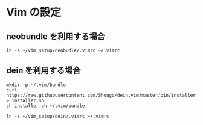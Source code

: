 # Vim の設定

## neobundle を利用する場合

    ln -s ~/vim_setup/neobudle/.vimrc ~/.vimrc

## dein を利用する場合

    mkdir -p ~/.vim/bundle
    curl https://raw.githubusercontent.com/Shougo/dein.vim/master/bin/installer.sh > installer.sh
    sh installer.sh ~/.vim/bundle

    ln -s ~/vim_setup/dein/.vimrc ~/.vimrc

